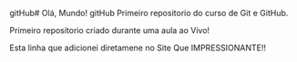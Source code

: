gitHub# Olá, Mundo! gitHub
Primeiro repositorio do curso de Git e GitHub.

 Primeiro repositorio criado durante uma aula ao Vivo!

 Esta linha que adicionei diretamene no Site Que IMPRESSIONANTE!!
 
